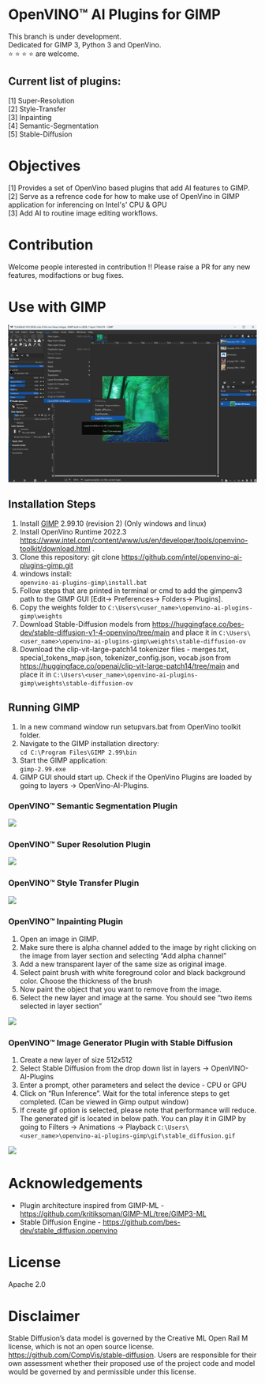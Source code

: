 

# OpenVINO™ AI Plugins for GIMP

This branch is under development. <br>Dedicated for GIMP 3, Python 3 and OpenVino.<br> :star: :star: :star: :star: are welcome.<br>

## Current list of plugins:
[1] Super-Resolution <br>
[2] Style-Transfer <br>
[3] Inpainting <br>
[4] Semantic-Segmentation <br>
[5] Stable-Diffusion <br>

# Objectives
[1] Provides a set of OpenVino based plugins that add AI features to GIMP. <br>
[2] Serve as a refrence code for how to make use of OpenVino in GIMP application for inferencing on Intel's' CPU & GPU  <br>
[3] Add AI to routine image editing workflows. <br>

# Contribution 
Welcome people interested in contribution !! 
Please raise a PR for any new features, modifactions or bug fixes. 

# Use with GIMP
![gimp-screenshot](gimp-screenshot.PNG)

## Installation Steps
1. Install [GIMP](https://download.gimp.org/gimp/v2.99/windows/gimp-2.99.10-setup-2.exe) 2.99.10 (revision 2)  (Only windows and linux) <br>
2. Install OpenVino Runtime 2022.3 https://www.intel.com/content/www/us/en/developer/tools/openvino-toolkit/download.html . <br>
3. Clone this repository: git clone https://github.com/intel/openvino-ai-plugins-gimp.git <br>
4. windows install: <br>
```openvino-ai-plugins-gimp\install.bat```<br>
5. Follow steps that are printed in terminal or cmd to add the gimpenv3 path to the GIMP GUI [Edit-> Preferences-> Folders-> Plugins]. <br>
6. Copy the weights folder to ```C:\Users\<user_name>\openvino-ai-plugins-gimp\weights``` <br>
7. Download Stable-Diffusion models from https://huggingface.co/bes-dev/stable-diffusion-v1-4-openvino/tree/main and place it in ```C:\Users\<user_name>\openvino-ai-plugins-gimp\weights\stable-diffusion-ov``` <br>
8. Download the clip-vit-large-patch14 tokenizer files - merges.txt, special_tokens_map.json, tokenizer_config.json, vocab.json  from https://huggingface.co/openai/clip-vit-large-patch14/tree/main and place it in ```C:\Users\<user_name>\openvino-ai-plugins-gimp\weights\stable-diffusion-ov``` <br>

## Running GIMP
1. In a new command window run setupvars.bat from OpenVino toolkit folder. <br>
2. Navigate to the GIMP installation directory: <br>
```cd C:\Program Files\GIMP 2.99\bin```
3. Start the GIMP application: <br>
```gimp-2.99.exe``` <br>
4. GIMP GUI should start up. Check if the OpenVino Plugins are loaded by going to layers -> OpenVino-AI-Plugins. <br>

### OpenVINO™ Semantic Segmentation Plugin
![](gifs/semantic-segmentation.webp)

### OpenVINO™ Super Resolution Plugin 
![](gifs/super-res.webp)

### OpenVINO™ Style Transfer Plugin
![](gifs/style-transfer.webp)

### OpenVINO™ Inpainting Plugin 
1. Open an image in GIMP. <br>
2. Make sure there is alpha channel added to the image by right clicking on the image from layer section and selecting “Add alpha channel” <br>
3. Add a new transparent layer of the same size as original image. <br>
4. Select paint brush with white foreground color and black background color. Choose the thickness of the brush <br>
5. Now paint the object that you want to remove from the image. <br>
6. Select the new layer and image at the same. You should see “two items selected in layer section” <br>


![](gifs/inpainting.webp)

### OpenVINO™ Image Generator Plugin with Stable Diffusion
1. Create a new layer of size 512x512 <br>
2. Select Stable Diffusion from the drop down list in layers -> OpenVINO-AI-Plugins <br>
3. Enter a prompt, other parameters and select the device - CPU or GPU <br>
4. Click on “Run Inference”. Wait for the total inference steps to get completed. (Can be viewed in Gimp output window) <br>
5. If create gif option is selected, please note that performance will reduce. The generated gif is located in below path. You can play it in GIMP by going to Filters -> Animations -> Playback ```C:\Users\<user_name>\openvino-ai-plugins-gimp\gif\stable_diffusion.gif``` <br>

![](gifs/stable-diffusion.webp)



# Acknowledgements
* Plugin architecture inspired from GIMP-ML - https://github.com/kritiksoman/GIMP-ML/tree/GIMP3-ML
* Stable Diffusion Engine - https://github.com/bes-dev/stable_diffusion.openvino



# License
Apache 2.0


# Disclaimer
Stable Diffusion’s data model is governed by the Creative ML Open Rail M license, which is not an open source license.
https://github.com/CompVis/stable-diffusion. Users are responsible for their own assessment whether their proposed use of the project code and model would be governed by and permissible under this license.

